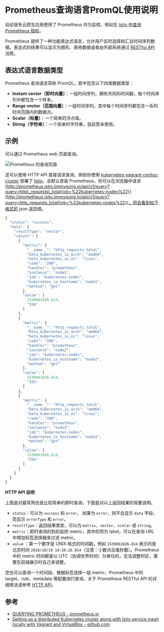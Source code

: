 # Prometheus查询语言PromQL使用说明

目前很多云原生应用使用了 Prometheus 作为监控，例如在 [Istio 中查询 Prometheus 指标](https://istio.io/zh/docs/tasks/telemetry/querying-metrics/)。

Prometheus 提供了一种功能表达式语言，允许用户实时选择和汇总时间序列数据。表达式的结果可以显示为图形、表格数据或者由外部系统通过 [RESTful API](https://prometheus.io/docs/prometheus/latest/querying/api/) 消费。

## 表达式语言数据类型

Prometheus 查询语言简称 PromQL，其中包含以下四类数据类型：

* **Instant vector（即时向量）**：一组时间序列，拥有共同的时间戳，每个时间序列中都包含一个样本。
* **Range vector（范围向量）**：一组时间序列，其中每个时间序列都包含一系列时间范围内的数据点。
* **Scalar（标量）**：一个简单的浮点值。
* **String（字符串）**：一个简单的字符串，目前暂未使用。

## 示例

可以通过 Prometheus web 页面查询。

![Prometheus &#x7684;&#x67E5;&#x8BE2;&#x9875;&#x9762;](https://ws2.sinaimg.cn/large/006tNbRwly1fwcl7v28rhj30xl0onadv.jpg)

还可以使用 HTTP API 直接请求查询，例如你使用 [kubernetes-vagrant-centos-cluster](https://github.com/rootsongjc/kubernetes-vagrant-centos-cluster) 部署了 [Istio](https://istio.io/zh)，会默认安装 Prometheus，你可以在浏览器中请求 [http://prometheus.istio.jimmysong.io/api/v1/query?query=http\_requests\_total{job=%22kubernetes-nodes%22}](http://prometheus.istio.jimmysong.io/api/v1/query?query=http_requests_total{job=%22kubernetes-nodes%22})，将会看到如下格式的 json 返回值。

```javascript
{
  "status": "success",
  "data": {
    "resultType": "vector",
    "result": [
      {
        "metric": {
          "__name__": "http_requests_total",
          "beta_kubernetes_io_arch": "amd64",
          "beta_kubernetes_io_os": "linux",
          "code": "200",
          "handler": "prometheus",
          "instance": "node1",
          "job": "kubernetes-nodes",
          "kubernetes_io_hostname": "node1",
          "method": "get"
        },
        "value": [
          1539861026.814,
          "556"
        ]
      },
      {
        "metric": {
          "__name__": "http_requests_total",
          "beta_kubernetes_io_arch": "amd64",
          "beta_kubernetes_io_os": "linux",
          "code": "200",
          "handler": "prometheus",
          "instance": "node2",
          "job": "kubernetes-nodes",
          "kubernetes_io_hostname": "node2",
          "method": "get"
        },
        "value": [
          1539861026.814,
          "555"
        ]
      },
      {
        "metric": {
          "__name__": "http_requests_total",
          "beta_kubernetes_io_arch": "amd64",
          "beta_kubernetes_io_os": "linux",
          "code": "200",
          "handler": "prometheus",
          "instance": "node3",
          "job": "kubernetes-nodes",
          "kubernetes_io_hostname": "node3",
          "method": "get"
        },
        "value": [
          1539861026.814,
          "556"
        ]
      }
    ]
  }
}
```

**HTTP API 说明**

上面是对最常用也是比较简单的即时查询，下面是对以上返回结果的简要说明。

* `status`：可以为 `success` 和 `error`， 如果为 `error`，则不会显示 `data` 字段，而显示 `errorType` 和 `error`。
* `resultType`：返回结果类型，可以为 `matrix`、`vector`、`scalar` 或 `string`。
* `metric`：即时查询的到的监控 metric，其中的项为 label，可以在查询 URL 中增加标签选择器来过滤 metric。
* `value` ：第一个数字是 UNIX 格式的时间戳，例如 `1539861026.814` 表示的是北京时间 `2018/10/18 19:10:26.814`（注意：小数点后毫秒数）。Prometheus 中的 metric 时间都是以 UTC（协调世界时间）为单位的，无法调整时区，需要在前端展示时自己来调整。

您也可以查询一个时间段、根据标签选择一组 metric、Prometheus 中的 target、rule、metadata 等配置进行查询。关于 Prometheus RESTful API 的详细用法请参考 [HTTP API](https://prometheus.io/docs/prometheus/latest/querying/api/)。

## 参考

* [QUERYING PROMETHEUS - prometheus.io](https://prometheus.io/docs/prometheus/latest/querying/basics/)
* [Setting up a distributed Kubernetes cluster along with Istio service mesh locally with Vagrant and VirtualBox - github.com](https://github.com/rootsongjc/kubernetes-vagrant-centos-cluster)

